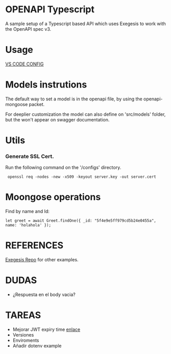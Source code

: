# OPENAPI Typescript

A sample setup of a Typescript based API which uses Exegesis to work with the OpenAPI spec v3.


# Usage



[VS CODE CONFIG](https://code.visualstudio.com/docs/typescript/typescript-compiling#_hiding-derived-javascript-files)


# Models instrutions

The default way to set a model is in the openapi file, by using the openapi-mongoose packet.

For deeplier customization the model can also define on 'src/models' folder, but the won't appear on swagger documentation.

# Utils

### Generate SSL Cert.

Run the following command on the '/configs' directory.

``````
 openssl req -nodes -new -x509 -keyout server.key -out server.cert
 ``````

# Moongose operations

Find by name and Id:

```
let greet = await Greet.findOne({ _id: "5f4e9e5ff979cd5b24e0455a", name: 'holahola' });

```


# REFERENCES

[Exegesis Repo](https://github.com/exegesis-js/exegesis) for other examples.


# DUDAS
- ¿Respuesta en el body vacia?

# TAREAS
- Mejorar JWT expiry time [enlace](https://www.sohamkamani.com/blog/javascript/2019-03-29-node-jwt-authentication/)
- Versiones
- Enviroments
- Añadir dotenv example
